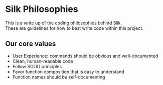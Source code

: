 # Silk Philosophies

This is a write up of the coding philosophies behind Silk.  
These are guidelines for how to best write code within this project.

## Our core values

* User Experience: commands should be obvious and well-documented
* Clean, human-readable code
* Follow SOLID principles
* Favor function composition that is easy to understand
* Function names should be self-documenting
